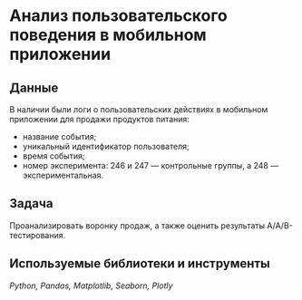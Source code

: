 # Анализ пользовательского поведения в мобильном приложении

## Данные
В наличии были логи о пользовательских действиях в мобильном приложении для продажи продуктов питания:

* название события;
* уникальный идентификатор пользователя;
* время события;
* номер эксперимента: 246 и 247 — контрольные группы, а 248 — экспериментальная.

## Задача

Проанализировать воронку продаж, а также оценить результаты A/A/B-тестирования.

## Используемые библиотеки и инструменты
*Python, Pandas, Matplotlib, Seaborn, Plotly*

